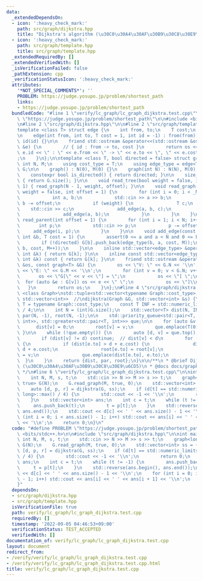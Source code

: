 ```yaml
---
data:
  _extendedDependsOn:
  - icon: ':heavy_check_mark:'
    path: src/graph/dijkstra.hpp
    title: "Dijkstra's algorithm (\u30C0\u30A4\u30AF\u30B9\u30C8\u30E9\u6CD5)"
  - icon: ':heavy_check_mark:'
    path: src/graph/template.hpp
    title: src/graph/template.hpp
  _extendedRequiredBy: []
  _extendedVerifiedWith: []
  _isVerificationFailed: false
  _pathExtension: cpp
  _verificationStatusIcon: ':heavy_check_mark:'
  attributes:
    '*NOT_SPECIAL_COMMENTS*': ''
    PROBLEM: https://judge.yosupo.jp/problem/shortest_path
    links:
    - https://judge.yosupo.jp/problem/shortest_path
  bundledCode: "#line 1 \"verify/lc_graph/lc_graph_dijkstra.test.cpp\"\n#define PROBLEM\
    \ \"https://judge.yosupo.jp/problem/shortest_path\"\n\n#include <bits/stdc++.h>\n\
    \n#line 2 \"src/graph/dijkstra.hpp\"\n\n#line 2 \"src/graph/template.hpp\"\n\n\
    template <class T> struct edge {\n    int from, to;\n    T cost;\n    int id;\n\
    \n    edge(int from, int to, T cost = 1, int id = -1) : from(from), to(to), cost(cost),\
    \ id(id) {}\n\n    friend std::ostream &operator<<(std::ostream &os, const edge<T>\
    \ &e) {\n        // { id : from -> to, cost }\n        return os << \"{ \" <<\
    \ e.id << \" : \" << e.from << \" -> \" << e.to << \", \" << e.cost << \" }\"\
    ;\n    }\n};\n\ntemplate <class T, bool directed = false> struct graph {\n   \
    \ int N, M;\n    using cost_type = T;\n    using edge_type = edge<T>;\n    std::vector<std::vector<edge_type>>\
    \ G;\n\n    graph() : N(0), M(0) {}\n    graph(int N) : N(N), M(0), G(N) {}\n\n\
    \    constexpr bool is_directed() { return directed; }\n\n    size_t size() const\
    \ { return G.size(); }\n\n    void read_tree(bool weight = false, int offset =\
    \ 1) { read_graph(N - 1, weight, offset); }\n\n    void read_graph(int _M, bool\
    \ weight = false, int offset = 1) {\n        for (int i = 0; i < _M; i++) {\n\
    \            int a, b;\n            std::cin >> a >> b;\n            a -= offset,\
    \ b -= offset;\n            if (weight) {\n                T c;\n            \
    \    std::cin >> c;\n                add_edge(a, b, c);\n            } else {\n\
    \                add_edge(a, b);\n            }\n        }\n    }\n\n    void\
    \ read_parent(int offset = 1) {\n        for (int i = 1; i < N; i++) {\n     \
    \       int p;\n            std::cin >> p;\n            p -= offset;\n       \
    \     add_edge(i, p);\n        }\n    }\n\n    void add_edge(const int &a, const\
    \ int &b, T cost = 1) {\n        assert(0 <= a and a < N and 0 <= b and b < N);\n\
    \        if (!directed) G[b].push_back(edge_type(b, a, cost, M));\n        G[a].push_back(edge_type(a,\
    \ b, cost, M++));\n    }\n\n    inline std::vector<edge_type> &operator[](const\
    \ int &k) { return G[k]; }\n\n    inline const std::vector<edge_type> &operator[](const\
    \ int &k) const { return G[k]; }\n\n    friend std::ostream &operator<<(std::ostream\
    \ &os, const graph<T> &G) {\n        os << \"V: \" << G.N << '\\n';\n        os\
    \ << \"E: \" << G.M << '\\n';\n        for (int v = 0; v < G.N; v++) {\n     \
    \       os << \"G[\" << v << \"] = \";\n            os << \"[ \";\n          \
    \  for (auto &e : G[v]) os << e << \" \";\n            os << \"]\\n\";\n     \
    \   }\n        return os;\n    }\n};\n#line 4 \"src/graph/dijkstra.hpp\"\n\ntemplate\
    \ <class Graph>\nstd::tuple<std::vector<typename Graph::cost_type>, std::vector<int>,\
    \ std::vector<int>>  //\ndijkstra(Graph &G, std::vector<int> &s) {\n    using\
    \ T = typename Graph::cost_type;\n    const T INF = std::numeric_limits<T>::max()\
    \ / 4;\n\n    int N = (int)G.size();\n    std::vector<T> dist(N, INF);\n    std::vector<int>\
    \ par(N, -1), root(N, -1);\n\n    std::priority_queue<std::pair<T, int>, std::vector<std::pair<T,\
    \ int>>, std::greater<std::pair<T, int>>> que;\n\n    for (auto &v : s) {\n  \
    \      dist[v] = 0;\n        root[v] = v;\n        que.emplace(T(0), v);\n   \
    \ }\n\n    while (!que.empty()) {\n        auto [d, v] = que.top();\n        que.pop();\n\
    \        if (dist[v] != d) continue;  // dist[v] < d\n        for (auto &e : G[v])\
    \ {\n            if (dist[e.to] > d + e.cost) {\n                dist[e.to] =\
    \ d + e.cost;\n                root[e.to] = root[v];\n                par[e.to]\
    \ = v;\n                que.emplace(dist[e.to], e.to);\n            }\n      \
    \  }\n    }\n    return {dist, par, root};\n}\n\n/**\n * @brief Dijkstra's algorithm\
    \ (\u30C0\u30A4\u30AF\u30B9\u30C8\u30E9\u6CD5)\n * @docs docs/graph/dijkstra.md\n\
    \ */\n#line 6 \"verify/lc_graph/lc_graph_dijkstra.test.cpp\"\n\nint main() {\n\
    \    int N, M, s, t;\n    std::cin >> N >> M >> s >> t;\n    graph<long long,\
    \ true> G(N);\n    G.read_graph(M, true, 0);\n    std::vector<int> ss = {s};\n\
    \    auto [d, p, r] = dijkstra(G, ss);\n    if (d[t] == std::numeric_limits<long\
    \ long>::max() / 4) {\n        std::cout << -1 << '\\n';\n        return 0;\n\
    \    }\n    std::vector<int> ans;\n    int c = t;\n    while (t != -1) {\n   \
    \     ans.push_back(t);\n        t = p[t];\n    }\n    std::reverse(ans.begin(),\
    \ ans.end());\n    std::cout << d[c] << ' ' << ans.size() - 1 << '\\n';\n    for\
    \ (int i = 0; i < ans.size() - 1; i++) std::cout << ans[i] << ' ' << ans[i + 1]\
    \ << '\\n';\n    return 0;\n}\n"
  code: "#define PROBLEM \"https://judge.yosupo.jp/problem/shortest_path\"\n\n#include\
    \ <bits/stdc++.h>\n\n#include \"src/graph/dijkstra.hpp\"\n\nint main() {\n   \
    \ int N, M, s, t;\n    std::cin >> N >> M >> s >> t;\n    graph<long long, true>\
    \ G(N);\n    G.read_graph(M, true, 0);\n    std::vector<int> ss = {s};\n    auto\
    \ [d, p, r] = dijkstra(G, ss);\n    if (d[t] == std::numeric_limits<long long>::max()\
    \ / 4) {\n        std::cout << -1 << '\\n';\n        return 0;\n    }\n    std::vector<int>\
    \ ans;\n    int c = t;\n    while (t != -1) {\n        ans.push_back(t);\n   \
    \     t = p[t];\n    }\n    std::reverse(ans.begin(), ans.end());\n    std::cout\
    \ << d[c] << ' ' << ans.size() - 1 << '\\n';\n    for (int i = 0; i < ans.size()\
    \ - 1; i++) std::cout << ans[i] << ' ' << ans[i + 1] << '\\n';\n    return 0;\n\
    }"
  dependsOn:
  - src/graph/dijkstra.hpp
  - src/graph/template.hpp
  isVerificationFile: true
  path: verify/lc_graph/lc_graph_dijkstra.test.cpp
  requiredBy: []
  timestamp: '2022-09-05 04:46:53+09:00'
  verificationStatus: TEST_ACCEPTED
  verifiedWith: []
documentation_of: verify/lc_graph/lc_graph_dijkstra.test.cpp
layout: document
redirect_from:
- /verify/verify/lc_graph/lc_graph_dijkstra.test.cpp
- /verify/verify/lc_graph/lc_graph_dijkstra.test.cpp.html
title: verify/lc_graph/lc_graph_dijkstra.test.cpp
---
```

